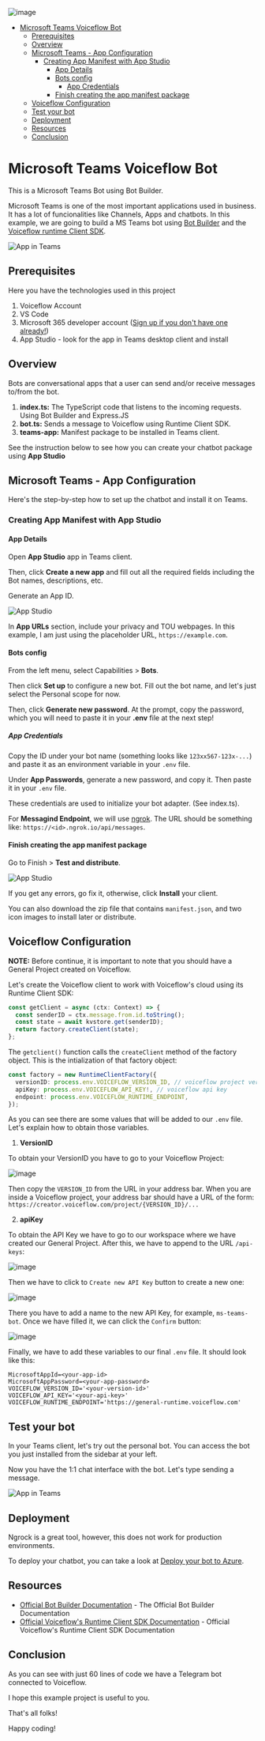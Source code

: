 ![image](/img/landing.png)

<!-- TOC -->

- [Microsoft Teams Voiceflow Bot](#microsoft-teams-voiceflow-bot)
  - [Prerequisites](#prerequisites)
  - [Overview](#overview)
  - [Microsoft Teams - App Configuration](#microsoft-teams---app-configuration)
    - [Creating App Manifest with App Studio](#creating-app-manifest-with-app-studio)
      - [App Details](#app-details)
      - [Bots config](#bots-config)
        - [App Credentials](#app-credentials)
      - [Finish creating the app manifest package](#finish-creating-the-app-manifest-package)
  - [Voiceflow Configuration](#voiceflow-configuration)
  - [Test your bot](#test-your-bot)
  - [Deployment](#deployment)
  - [Resources](#resources)
  - [Conclusion](#conclusion)

<!-- /TOC -->

# Microsoft Teams Voiceflow Bot
This is a Microsoft Teams Bot using Bot Builder.

Microsoft Teams is one of the most important applications used in business. It has a lot of funcionalities like Channels, Apps and chatbots. In this example, we are going to build a MS Teams bot using [Bot Builder](https://www.npmjs.com/package/botbuilder) and the [Voiceflow runtime Client SDK](https://github.com/voiceflow/runtime-client-js).

![App in Teams](img/bot.png)

## Prerequisites

Here you have the technologies used in this project
1. Voiceflow Account
2. VS Code
3. Microsoft 365 developer account ([Sign up if you don't have one already!](https://developer.microsoft.com/en-us/microsoft-365/dev-program))
4. App Studio - look for the app in Teams desktop client and install
## Overview

Bots are conversational apps that a user can send and/or receive messages to/from the bot.

1. **index.ts:** The TypeScript code that listens to the incoming requests. Using Bot Builder and Express.JS
2. **bot.ts:** Sends a message to Voiceflow using Runtime Client SDK.
3. **teams-app:** Manifest package to be installed in Teams client.

See the instruction below to see how you can create your chatbot package using **App Studio**

## Microsoft Teams - App Configuration

Here's the step-by-step how to set up the chatbot and install it on Teams.

### Creating App Manifest with App Studio

#### App Details

Open **App Studio** app in Teams client.

Then, click **Create a new app** and fill out all the required fields including the Bot names, descriptions, etc.

Generate an App ID.

![App Studio](/img/app-creation.png)

In **App URLs** section, include your privacy and TOU webpages. In this example, I am just using the placeholder URL, `https://example.com`.

#### Bots config

From the left menu, select Capabilities > **Bots**.

Then click **Set up** to configure a new bot. Fill out the bot name, and let's just select the Personal scope for now.

Then, click **Generate new password**. At the prompt, copy the password, which you will need to paste it in your **.env** file at the next step!

##### App Credentials

Copy the ID under your bot name (something looks like `123xx567-123x-...`) and paste it as an environment variable in your `.env` file.

Under **App Passwords**, generate a new password, and copy it. Then paste it in your `.env` file.

These credentials are used to initialize your bot adapter. (See index.ts).

For **Messagind Endpoint**, we will use [ngrok](https://ngrok.com/). The URL should be something like: `https://<id>.ngrok.io/api/messages`.

#### Finish creating the app manifest package

Go to Finish > **Test and distribute**.

![App Studio](/img/install.png)

If you get any errors, go fix it, otherwise, click **Install** your client.

You can also download the zip file that contains `manifest.json`, and two icon images to install later or distribute.

## Voiceflow Configuration

**NOTE:** Before continue, it is important to note that you should have a General Project created on Voiceflow.

Let's create the Voiceflow client to work with Voiceflow's cloud using its Runtime Client SDK:
```js
const getClient = async (ctx: Context) => {
  const senderID = ctx.message.from.id.toString();
  const state = await kvstore.get(senderID);
  return factory.createClient(state);
};
```

The `getclient()` function calls the `createClient` method of the factory object. This is the intialization of that factory object:
```typescript
const factory = new RuntimeClientFactory({
  versionID: process.env.VOICEFLOW_VERSION_ID, // voiceflow project versionID
  apiKey: process.env.VOICEFLOW_API_KEY!, // voiceflow api key
  endpoint: process.env.VOICEFLOW_RUNTIME_ENDPOINT,
});
```

As you can see there are some values that will be added to our `.env` file. Let's explain how to obtain those variables.

1. **VersionID**

To obtain your VersionID you have to go to your Voiceflow Project:

![image](/img/version-id.png)

Then copy the `VERSION_ID` from the URL in your address bar. When you are inside a Voiceflow project, your address bar should have a URL of the form: `https://creator.voiceflow.com/project/{VERSION_ID}/...`

2. **apiKey**
   
To obtain the API Key we have to go to our workspace where we have created our General Project. After this, we have to append to the URL `/api-keys`:

![image](/img/api-key-page.png)

Then we have to click to `Create new API Key` button to create a new one:

![image](/img/api-key-creation.png)

There you have to add a name to the new API Key, for example, `ms-teams-bot`. Once we have filled it, we can click the `Confirm` button:

![image](/img/api-key-list.png)

Finally, we have to add these variables to our final `.env` file. It should look like this:

```properties
MicrosoftAppId=<your-app-id>
MicrosoftAppPassword=<your-app-password>
VOICEFLOW_VERSION_ID='<your-version-id>'
VOICEFLOW_API_KEY='<your-api-key>'
VOICEFLOW_RUNTIME_ENDPOINT='https://general-runtime.voiceflow.com'
```

## Test your bot

In your Teams client, let's try out the personal bot. You can access the bot you just installed from the sidebar at your left.

Now you have the 1:1 chat interface with the bot. Let's type sending a message.

![App in Teams](/img/bot.png)

## Deployment

Ngrock is a great tool, however, this does not work for production environments.

To deploy your chatbot, you can take a look at [Deploy your bot to Azure](https://docs.microsoft.com/en-us/azure/bot-service/bot-builder-tutorial-basic-deploy).


## Resources
* [Official Bot Builder Documentation](https://www.npmjs.com/package/botbuilder) - The Official Bot Builder Documentation
* [Official Voiceflow's Runtime Client SDK Documentation](https://github.com/voiceflow/runtime-client-js) - Official Voiceflow's Runtime Client SDK Documentation

## Conclusion 

As you can see with just 60 lines of code we have a Telegram bot connected to Voiceflow.

I hope this example project is useful to you.

That's all folks!

Happy coding!
